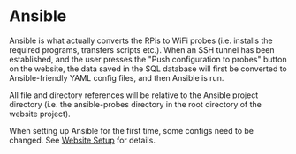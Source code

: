 # Ansible
Ansible is what actually converts the RPis to WiFi probes (i.e. installs the
required programs, transfers scripts etc.). When an SSH tunnel
has been established, and the user presses the "Push configuration to probes" button on
the website, the data saved in the SQL database will first be converted to
Ansible-friendly YAML config files, and then Ansible is run.

All file and directory references will be relative to the Ansible project
directory (i.e. the ansible-probes directory in the root directory of the
website project).

When setting up Ansible for the first time, some configs need to be changed.
See [Website Setup](../website/setup/README.md) for details.
